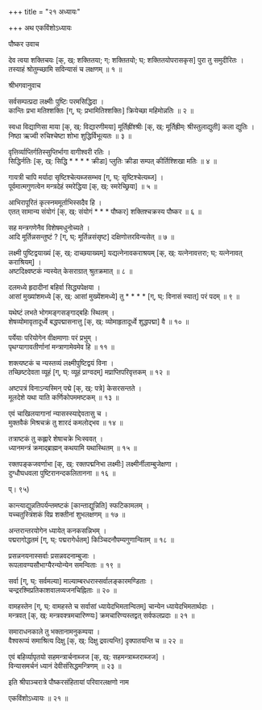 +++
title = "२१ अध्यायः"

+++
अथ एकविंशोऽध्यायः  
  
पौष्कर उवाच  
  
देव त्वया शक्तिचयः [क्, ख्: शक्तितया; ग्: शक्तितयो; घ्: शक्तितयोपरासकृस] पुरा तु समुदीरितः ।  
तस्याहं श्रोतुम्च्छामि सविन्यासं च लक्षणम् ॥ १ ॥  
  
श्रीभगवानुवाच  
  
सर्वसम्पत्प्रदा लक्ष्मीः पुष्टिः परमसिद्धिदा ।  
कान्तिः प्रभा मतिश्शक्तिः [ग्, घ्: प्रभामितिश्शक्तिः] क्रियेच्छा महिमोन्नतिः ॥ २ ॥  
  
स्वधा विद्याणिसा माया [क्, ख्: विद्यारणीमया] मूर्तिह्रींश्श्रीः [क्, ख्: मूर्तिह्रीम्ः श्रीस्तुलाद्युती] कला द्युतिः ।  
निष्ठा ऋज्वी रुचिश्चेष्टा शोभा शुद्धिर्विभूत्यतः ॥ ३ ॥  
  
वृत्तिर्व्याप्तिर्गतिस्सुप्तिर्भागा वागीश्वरी रतिः ।  
सिद्धिर्नतिः [क्, ख्: सिद्धि * * * * क्रीडा] प्लुतिः क्रीडा सम्पत् कीर्तिश्शिखा मतिः ॥ ४ ॥  
  
गायत्री चापि मर्यादा सृष्टिश्चेत्यब्जसम्भव [ग्, घ्: सृष्टिश्चेत्यब्ज] ।  
पूर्वमात्मगुणत्वेन मन्त्रदेहं स्मरेद्धिया [क्, ख्: स्मरेच्छ्रिया] ॥ ५ ॥  
  
आभिरापूरितं कृत्स्नममूर्ताभिस्सदैव हि ।  
एतत् सामान्य संयोगं [क्, ख्: संयोगं * * * पौष्कर] शक्तिश्चक्रस्य पौष्कर ॥ ६ ॥  
  
सह मन्त्रगणेनैव विशेषमधुनोच्यते ।  
आदि मूर्तिन्नसन्तुष्टं ? [ग्, घ्: मूर्तिन्नसंसृष्ट] दक्षिणोत्तरविन्यसेत् ॥ ७ ॥  
  
लक्ष्मी पुष्टिद्वयाख्यं [क्, ख्: दाच्छयाख्यम्] यद्यत्नेनावकराश्रयम् [क्, ख्: यत्नेनावत्तरा; घ्: यत्नेनावत् कराश्रियम्] ।  
अष्टदिक्ष्वष्टकं न्यस्येत् केसराग्रात् श्रुतक्रमात् ॥ ८ ॥  
  
दलमध्ये हृदादीनां बहिर्वा सिद्ध्यपेक्षया ।  
आसां मुख्यांशमध्ये [क्, ख्: आसां मुख्येंशमध्ये] तु * * * * [ग्, घ्: विनासं स्यात्] परं पदम् ॥ ९ ॥  
  
यथेष्टं लभते भोगमङ्गसङ्गाद्बहिः स्थितम् ।  
शेषव्योमावृतादूर्ध्वे बद्धपद्मासनात्तु [क्, ख्: व्योमाहृतादूर्ध्वे शुद्धपद्मा] वै ॥ १० ॥  
  
पर्येयाः परियोगेन वीक्षमाणाः परं प्रभुम् ।  
पृथग्यागावतीर्णानां मन्त्राणामेवमेव हि ॥ ११ ॥  
  
शक्त्यष्टकं च न्यस्तव्यं लक्ष्मीपुष्टिद्वयं विना ।  
तच्छिष्टदेवता व्यूहं [ग्, घ्: व्यूहं प्राग्वदम्] मप्राप्तिपरिवृत्तकम् ॥ १२ ॥  
  
अष्टपत्रं विनाऽन्यस्मिन् पद्मे [क्, ख्: पत्रे] केसरसन्तते ।  
मूलदेशे यथा याति कर्णिकोपममष्टकम् ॥ १३ ॥  
  
एवं चाखिलयागानां न्यासस्स्याद्देवतासु च ।  
मुक्तवैकं मिश्रचक्रं तु शारदं कमलोद्भव ॥ १४ ॥  
  
तत्राष्टकं तु कह्लारे शेषाचक्रे भिःस्ववत् ।  
ध्यानमन्त्रं क्रमाद्ब्राह्मन् कथयामि यथास्थितम् ॥ १५ ॥  
  
रक्तपङ्कजवर्णाभा [क्, ख्: रक्तपद्मनिभा लक्ष्मीः] लक्ष्मीर्नीलाम्बुजेक्षणा ।  
दुग्धौघधवला पुष्टिरानन्दकलितानना ॥ १६ ॥  
  
प्। ९५)  
  
कान्त्याद्युन्नतिपर्यन्तमष्टकं [कान्ताद्युन्निति] स्फटिकामलम् ।  
यच्चतुस्त्रिंशकं विप्र शक्तीनां शुभलक्षणम् ॥ १७ ॥  
  
अन्तरान्तरयोगेन ध्यायेत् कनकसन्निभम् ।  
पद्मरागोद्धतमं [ग्, घ्: पद्मरागेर्धतम्] किञ्चिदनौपम्यगुणान्वितम् ॥ १८ ॥  
  
प्रसन्ननयनास्सर्वाः प्रसन्नवदनाम्बुजाः ।  
रूपलावण्यसौभाग्यैरन्योन्येन समन्विताः ॥ १९ ॥  
  
सर्वा [ग्, घ्: सर्वमल्या] माल्याम्बरधरास्सर्वालङ्कारमण्डिताः ।  
चन्द्ररश्मिप्रतिकाशवालव्यजनचिह्निताः ॥ २० ॥  
  
वामहस्तेन [ग्, घ्: वामहस्ते च सर्वासां ध्यायेदभिमतान्वितम्] चान्येन ध्यायेदभिमतार्थदाः ।  
मन्त्रवत् [क्, ख्: मन्त्रवक्त्रमचारिण्ण्यः] क्रमचारिण्यस्तद्वत् सर्वफलप्रदाः ॥ २१ ॥  
  
समाराधनकाले तु भक्तानामनुकम्पया ।  
वैश्वरूप्यं समाश्रित्य दिक्षु [क्, ख्: दिक्षु द्रवत्यन्ति] दृक्पातयन्ति च ॥ २२ ॥  
  
एवं बहिर्व्यापृतयो सहमन्त्रार्चनाब्जज [क्, ख्: सहमन्त्राब्जराब्जज] ।  
विन्यासमर्चनं ध्यानं देवीसंसिद्धमन्त्रिणम् ॥ २३ ॥  
  
इति श्रीपाञ्चरात्रे पौष्करसंहितायां परिवारलक्षणो नाम  
  
एकविंशोऽध्यायः ॥ २१ ॥  
  
  